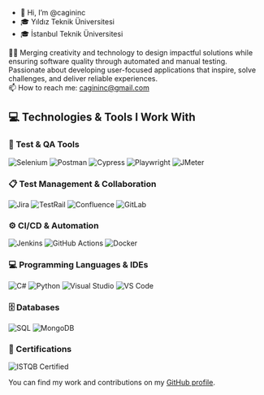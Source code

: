 - 👋 Hi, I’m @cagininc  
- 🎓 Yıldız Teknik Üniversitesi  
- 🎓 İstanbul Teknik Üniversitesi  

👨‍💻 Merging creativity and technology to design impactful solutions while ensuring software quality through automated and manual testing. Passionate about developing user-focused applications that inspire, solve challenges, and deliver reliable experiences.  
📫 How to reach me: cagininc@gmail.com  

## 💻 Technologies & Tools I Work With

### 🧪 Test & QA Tools  
![Selenium](https://img.shields.io/badge/Selenium-43B02A?style=flat&logo=selenium&logoColor=white) ![Postman](https://img.shields.io/badge/Postman-FF6C37?style=flat&logo=postman&logoColor=white) ![Cypress](https://img.shields.io/badge/Cypress-17202C?style=flat&logo=cypress&logoColor=white) ![Playwright](https://img.shields.io/badge/Playwright-45BA63?style=flat&logo=playwright&logoColor=white) ![JMeter](https://img.shields.io/badge/JMeter-D22128?style=flat&logo=apache-jmeter&logoColor=white)

### 📋 Test Management & Collaboration  
![Jira](https://img.shields.io/badge/Jira-0052CC?style=flat&logo=jira&logoColor=white) ![TestRail](https://img.shields.io/badge/TestRail-009688?style=flat&logo=testrail&logoColor=white) ![Confluence](https://img.shields.io/badge/Confluence-172B4D?style=flat&logo=confluence&logoColor=white) ![GitLab](https://img.shields.io/badge/GitLab-FC6D26?style=flat&logo=gitlab&logoColor=white)

### ⚙️ CI/CD & Automation  
![Jenkins](https://img.shields.io/badge/Jenkins-D24939?style=flat&logo=jenkins&logoColor=white) ![GitHub Actions](https://img.shields.io/badge/GitHub_Actions-2088FF?style=flat&logo=github-actions&logoColor=white) ![Docker](https://img.shields.io/badge/Docker-2496ED?style=flat&logo=docker&logoColor=white)

### 💻 Programming Languages & IDEs  
![C#](https://img.shields.io/badge/C%23-239120?style=flat&logo=c-sharp&logoColor=white) ![Python](https://img.shields.io/badge/Python-3776AB?style=flat&logo=python&logoColor=white) ![Visual Studio](https://img.shields.io/badge/Visual_Studio-5C2D91?style=flat&logo=visual-studio&logoColor=white) ![VS Code](https://img.shields.io/badge/VS_Code-007ACC?style=flat&logo=visual-studio-code&logoColor=white)

### 🗄️ Databases  
![SQL](https://img.shields.io/badge/SQL-4479A1?style=flat&logo=postgresql&logoColor=white) ![MongoDB](https://img.shields.io/badge/MongoDB-47A248?style=flat&logo=mongodb&logoColor=white)

### 📜 Certifications  
![ISTQB Certified](https://img.shields.io/badge/ISTQB-Certified-FF0000?style=flat&logo=istqb&logoColor=white)

You can find my work and contributions on my [GitHub profile](https://github.com/cagininc).
